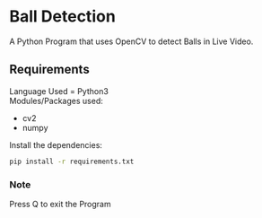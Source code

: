 # Ball Detection
A Python Program that uses OpenCV to detect Balls in Live Video.

## Requirements
Language Used = Python3<br />
Modules/Packages used:
* cv2
* numpy
<!-- -->
Install the dependencies:
```bash
pip install -r requirements.txt
```

### Note
Press Q to exit the Program